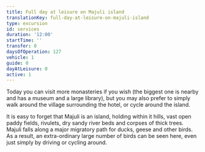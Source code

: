 ```yaml
---
title: Full day at leisure on Majuli island
translationKey: full-day-at-leisure-on-majuli-island
type: excursion
id: services
duration: '12:00'
startTime: ''
transfer: 0
daysOfOperation: 127
vehicle: 1
guide: 0
dayAtLeisure: 0
active: 1
---
```

Today you can visit more monasteries if you wish (the biggest one is nearby and has a museum and a large library), but you may also prefer to simply walk around the village surrounding the hotel, or cycle around the island.   

It is easy to forget that Majuli is an island, holding within it hills, vast open paddy fields, rivulets, dry sandy river beds and corpses of thick trees. Majuli falls along a major migratory path for ducks, geese and other birds. As a result, an extra-ordinary large number of birds can be seen here, even just simply by driving or cycling around. 